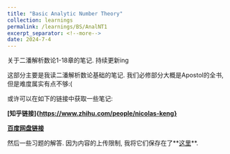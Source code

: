 ```yaml
---
title: "Basic Analytic Number Theory"
collection: learnings
permalink: /learnings/BS/AnalNT1
excerpt_separator: <!--more-->
date: 2024-7-4
---
```

关于二潘解析数论1-18章的笔记. 持续更新ing
<!--more-->

这部分主要是我读二潘解析数论基础的笔记. 我们必修部分大概是Apostol的全书, 但是难度属实有点不够:(

或许可以在如下的链接中获取一些笔记:

**[知乎链接]{https://www.zhihu.com/people/nicolas-keng}**

**[百度网盘链接]()**

然后一些习题的解答. 因为内容的上传限制, 我将它们保存在了**[这里](https://github.com/NicolasKeng/Exercises/tree/main)**.
